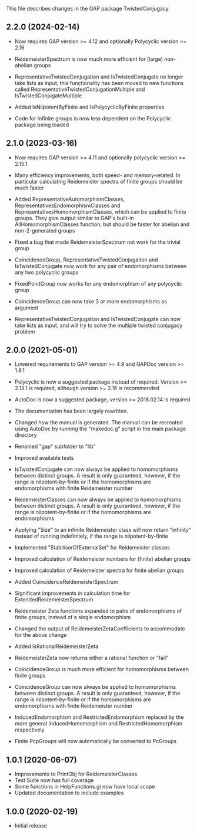 This file describes changes in the GAP package TwistedConjugacy.


2.2.0 (2024-02-14)
------------------

- Now requires GAP version >= 4.12 and optionally Polycyclic version >= 2.16

- ReidemeisterSpectrum is now much more efficient for (large) non-abelian
  groups

- RepresentativeTwistedConjugation and IsTwistedConjugate no longer take lists
  as input, this functionality has been moved to new functions called
  RepresentativeTwistedConjugationMultiple and IsTwistedConjugateMultiple

- Added IsNilpotentByFinite and IsPolycyclicByFinite properties
- Code for infinite groups is now less dependent on the Polycyclic package
  being loaded


2.1.0 (2023-03-16)
------------------

- Now requires GAP version >= 4.11 and optionally polycyclic version >= 2.15.1

- Many efficiency improvements, both speed- and memory-related. In particular
  calculating Reidemeister spectra of finite groups should be much faster

- Added RepresentativeAutomorphismClasses, RepresentativesEndomorphismClasses
  and RepresentativesHomomorphismClasses, which can be applied to finite
  groups. They give output similar to GAP's built-in AllHomomorphismClasses
  function, but should be faster for abelian and non-2-generated groups

- Fixed a bug that made ReidemeisterSpectrum not work for the trivial group

- CoincidenceGroup, RepresentativeTwistedConjugation and IsTwistedConjugate
  now work for any pair of endomorphisms between any two polycyclic groups
- FixedPointGroup now works for any endomorphism of any polycyclic group

- CoincidenceGroup can now take 3 or more endomorphisms as argument
- RepresentativeTwistedConjugation and IsTwistedConjugate can now take lists
  as input, and will try to solve the multiple twisted conjugacy problem


2.0.0 (2021-05-01)
------------------

- Lowered requirements to GAP version >= 4.9 and GAPDoc version >= 1.6.1
- Polycyclic is now a suggested package instead of required. Version >= 2.13.1
  is required, although version >= 2.16 is recommended
- AutoDoc is now a suggested package, version >= 2018.02.14 is required

- The documentation has been largely rewritten.

- Changed how the manual is generated. The manual can be recreated using
  AutoDoc by running the "makedoc.g" script in the main package directory
- Renamed "gap" subfolder to "lib"
- Improved available tests


- IsTwistedConjugate can now always be applied to homomorphisms between
  distinct groups. A result is only guaranteed, however, if the range is
  nilpotent-by-finite or if the homomorphisms are endomorphisms with finite
  Reidemeister number

- ReidemeisterClasses can now always be applied to homomorphisms between
  distinct groups. A result is only guaranteed, however, if the range is
  nilpotent-by-finite or if the homomorphisms are endomorphisms
- Applying "Size" to an infinite Reidemeister class will now return "infinity"
  instead of running indefinitely, if the range is nilpotent-by-finite
- Implemented "StabiliserOfExternalSet" for Reidemeister classes

- Improved calculation of Reidemeister numbers for (finite) abelian groups

- Improved calculation of Reidemeister spectra for finite abelian groups
- Added CoincidenceReidemeisterSpectrum
- Significant improvements in calculation time for
  ExtendedReidemeisterSpectrum

- Reidemeister Zeta functions expanded to pairs of endomorphisms of finite
  groups, instead of a single endomorphism
- Changed the output of ReidemeisterZetaCoefficients to accommodate for the
  above change
- Added IsRationalReidemeisterZeta
- ReidemeisterZeta now returns either a rational function or "fail"

- CoincidenceGroup is much more efficient for homomorphisms between finite
  groups
- CoincidenceGroup can now always be applied to homomorphisms between
  distinct groups. A result is only guaranteed, however, if the range is
  nilpotent-by-finite or if the homomorphisms are endomorphisms with finite
  Reidemeister number

- InducedEndomorphism and RestrictedEndomorphism replaced by the more general
  InducedHomomorphism and RestrictedHomomorphism respectively

- Finite PcpGroups will now automatically be converted to PcGroups


1.0.1 (2020-06-07)
------------------

- Improvements to PrintObj for ReidemeisterClasses
- Test Suite now has full coverage
- Some functions in HelpFunctions.gi now have local scope
- Updated documentation to include examples


1.0.0 (2020-02-19)
------------------

- Initial release
